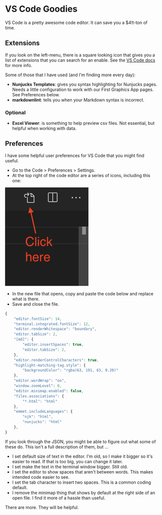 # VS Code Goodies

VS Code is a pretty awesome code editor. It can save you a $4!t-ton of time.

## Extensions

If you look on the left-menu, there is a square looking icon that gives you a list of extensions that you can search for an enable. See the [VS Code docs](https://code.visualstudio.com/docs/editor/extension-gallery) for more info.

Some of those that I have used (and I'm finding more every day):

- **Nunjucks Templates**: gives you syntax highlighting for Nunjucks pages. Needs a little configuration to work with our First Graphics App pages. See Preferences below.
- **markdownlint**: tells you when your Markdown syntax is incorrect.

### Optional

- **Excel Viewer**: is something to help preview csv files. Not essential, but helpful when working with data.

## Preferences

I have some helpful user preferences for VS Code that you might find useful.

- Go to the Code > Preferences > Settings.
- At the top right of the code editor are a series of icons, including this one:

![vs-code-setting-as-code](images/vs-code-setting-as-code.png)

- In the new file that opens, copy and paste the code below and replace what is there.
- Save and close the file.

```javascript
{
    "editor.fontSize": 14,
    "terminal.integrated.fontSize": 12,
    "editor.renderWhitespace": "boundary",
    "editor.tabSize": 2,
    "[md]": {
        "editor.insertSpaces": true,
        "editor.tabSize": 2,
    },
    "editor.renderControlCharacters": true,
    "highlight-matching-tag.style": {
        "backgroundColor": "rgba(63, 191, 63, 0.20)"
    },
    "editor.wordWrap": "on",
    "window.zoomLevel": 0,
    "editor.minimap.enabled": false,
    "files.associations": {
        "*.html": "html"
    },
    "emmet.includeLanguages": {
        "njk": "html",
        "nunjucks": "html"
    },
}
```

If you look through the JSON, you might be able to figure out what some of these do. This isn't a full description of them, but ...

- I set default size of text in the editor. I'm old, so I make it bigger so it's easier to read. If that is too big, you can change it later.
- I set make the text in the terminal window bigger. Still old.
- I set the editor to show spaces that aren't between words. This makes intended code easier to see.
- I set the tab character to insert two spaces. This is a common coding default.
- I remove the minimap thing that shows by default at the right side of an open file. I find it more of a hassle than useful.

There are more. They will be helpful.
